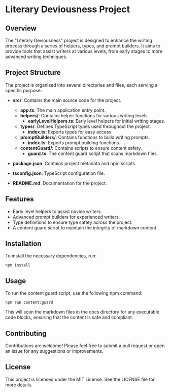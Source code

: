 # Literary Deviousness Project

## Overview
The "Literary Deviousness" project is designed to enhance the writing process through a series of helpers, types, and prompt builders. It aims to provide tools that assist writers at various levels, from early stages to more advanced writing techniques.

## Project Structure
The project is organized into several directories and files, each serving a specific purpose:

- **src/**: Contains the main source code for the project.
  - **app.ts**: The main application entry point.
  - **helpers/**: Contains helper functions for various writing levels.
    - **earlyLevelHelpers.ts**: Early level helpers for initial writing stages.
  - **types/**: Defines TypeScript types used throughout the project.
    - **index.ts**: Exports types for easy access.
  - **promptBuilders/**: Contains functions to build writing prompts.
    - **index.ts**: Exports prompt building functions.
  - **contentGuard/**: Contains scripts to ensure content safety.
    - **guard.ts**: The content guard script that scans markdown files.

- **package.json**: Contains project metadata and npm scripts.
- **tsconfig.json**: TypeScript configuration file.
- **README.md**: Documentation for the project.

## Features
- Early level helpers to assist novice writers.
- Advanced prompt builders for experienced writers.
- Type definitions to ensure type safety across the project.
- A content guard script to maintain the integrity of markdown content.

## Installation
To install the necessary dependencies, run:

```
npm install
```

## Usage
To run the content guard script, use the following npm command:

```
npm run content:guard
```

This will scan the markdown files in the docs directory for any executable code blocks, ensuring that the content is safe and compliant.

## Contributing
Contributions are welcome! Please feel free to submit a pull request or open an issue for any suggestions or improvements.

## License
This project is licensed under the MIT License. See the LICENSE file for more details.
